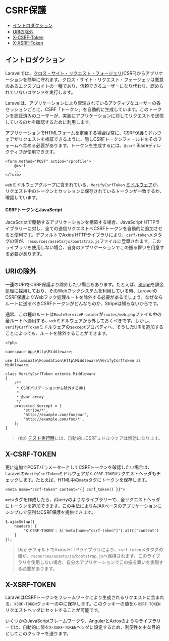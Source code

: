 # CSRF保護

- [イントロダクション](#csrf-introduction)
- [URIの除外](#csrf-excluding-uris)
- [X-CSRF-Token](#csrf-x-csrf-token)
- [X-XSRF-Token](#csrf-x-xsrf-token)

<a name="csrf-introduction"></a>
## イントロダクション

Laravelでは、[クロス・サイト・リクエスト・フォージェリ](https://en.wikipedia.org/wiki/Cross-site_request_forgery)(CSRF)からアプリケーションを簡単に守れます。クロス・サイト・リクエスト・フォージェリは悪意のあるエクスプロイトの一種であり、信頼できるユーザーになり代わり、認められていないコマンドを実行します。

Laravelは、アプリケーションにより管理されているアクティブなユーザーの各セッションごとに、CSRF「トークン」を自動的に生成しています。このトークンを認証済みのユーザーが、実装にアプリケーションに対してリクエストを送信しているのかを確認するために利用します。

アプリケーションでHTMLフォームを定義する場合は常に、CSRF保護ミドルウェアがリクエストを検証できるように、隠しCSRFトークンフィールドをそのフォームへ含める必要があります。トークンを生成するには、`@csrf` Bladeディレクティブが使用できます。

    <form method="POST" action="/profile">
        @csrf
        ...
    </form>

`web`ミドルウェアグループに含まれている、`VerifyCsrfToken` [ミドルウェア](/docs/{{version}}/middleware)が、リクエスト中のトークンとセッションに保存されているトークンが一致するか、確認しています。

#### CSRFトークンとJavaScript

JacaScriptで駆動するアプリケーションを構築する場合、JavaScript HTTPライブラリーに対し、全ての送信リクエストへCSRFトークンを自動的に追加させると便利です。デフォルトでAxios HTTPライブラリにより、`csrf-token`メタタグの値が、`resources/assets/js/bootstrap.js`ファイルに登録されます。このライブラリを使用しない場合、自身のアプリケーションでこの振る舞いを用意する必要があります。

<a name="csrf-excluding-uris"></a>
## URIの除外

一連のURIをCSRF保護より除外したい場合もあります。たとえば、[Stripe](https://stripe.com)を課金処理に採用しており、そのWebフックシステムを利用している時、LaravelのCSRF保護よりWebフック処理ルートを除外する必要があるでしょう。なぜならルートに送るべきCSRFトークンがどんなものか、Stripeは知らないからです。

通常、この種のルートは`RouteServiceProvider`が`routes/web.php`ファイル中の全ルートへ適用する、`web`ミドルウェアから外しておくべきです。しかし、`VerifyCsrfToken`ミドルウェアの`$except`プロパティへ、そうしたURIを追加することによっても、ルートを除外することができます。

    <?php

    namespace App\Http\Middleware;

    use Illuminate\Foundation\Http\Middleware\VerifyCsrfToken as Middleware;

    class VerifyCsrfToken extends Middleware
    {
        /**
         * CSRFバリデーションから除外するURI
         *
         * @var array
         */
        protected $except = [
            'stripe/*',
            'http://example.com/foo/bar',
            'http://example.com/foo/*',
        ];
    }

> {tip} [テスト実行時](/docs/{{version}}/testing)には、自動的にCSRFミドルウェアは無効になります。

<a name="csrf-x-csrf-token"></a>
## X-CSRF-TOKEN

更に追加でPOSTパラメーターとしてCSRFトークンを確認したい場合は、Laravelの`VerifyCsrfToken`ミドルウェアが`X-CSRF-TOKEN`リクエストヘッダもチェックします。たとえば、HTML中の`meta`タグにトークンを保存します。

    <meta name="csrf-token" content="{{ csrf_token() }}">

`meta`タグを作成したら、jQueryのようなライブラリーで、全リクエストヘッダにトークンを追加できます。この手法によりAJAXベースのアプリケーションにシンプルで便利なCSRF保護を提供できます。

    $.ajaxSetup({
        headers: {
            'X-CSRF-TOKEN': $('meta[name="csrf-token"]').attr('content')
        }
    });

> {tip} デフォルトでAxios HTTPライブラリにより、`csrf-token`メタタグの値が、`resources/assets/js/bootstrap.js`へ保持されます。このライブラリを使用しない場合、自分のアプリケーションでこの振る舞いを実現する必要があります。

<a name="csrf-x-xsrf-token"></a>
## X-XSRF-TOKEN

LaravelはCSRFトークンをフレームワークにより生成されるリクエストに含まれる、`XSRF-TOKEN`クッキーの中に保存します。このクッキーの値を`X-XSRF-TOKEN`リクエストヘッダにセットすることが可能です。

いくつかのJavaScriptフレームワークや、AngularとAxiosのようなライブラリーでは、自動的に値を`X-XSRF-TOKEN`ヘッダに設定するため、利便性を主な目的としてこのクッキーを送ります。
